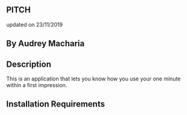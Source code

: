 ## PITCH
updated on 23/11/2019

## By Audrey Macharia

## Description
This is an application that lets you know how you use your one minute within a first impression.

## Installation Requirements
